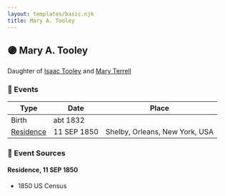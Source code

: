 ```yaml
---
layout: templates/basic.njk
title: Mary A. Tooley
---
```

## 🟣 Mary A. Tooley

Daughter of [Isaac Tooley](/people/6/65071054) and [Mary Terrell](/people/3/36199064)

### 📆 Events

Type | Date | Place
------ | ------ | ------
Birth | abt 1832 |
[Residence](#event-event-0) | 11 SEP 1850 | Shelby, Orleans, New York, USA

### 📰 Event Sources

#### <a id="event-event-0"></a> Residence, 11 SEP 1850
* 1850 US Census
